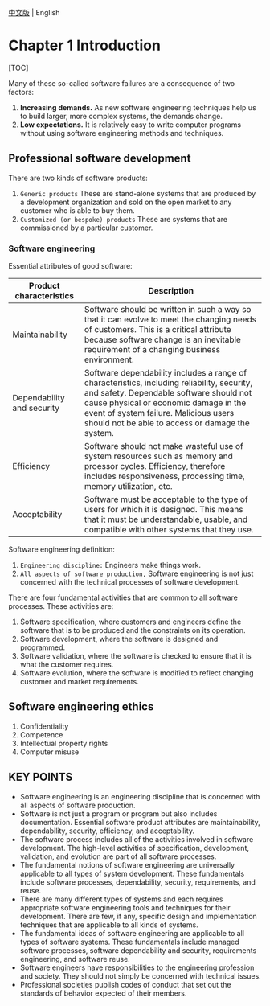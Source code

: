 [中文版](chapter1_zh.md) | English

# Chapter 1 Introduction

[TOC]



Many of these so-called software failures are a consequence of two factors:

1. **Increasing demands.** As new software engineering techniques help us to build larger, more complex systems, the demands change.
2. **Low expectations.** It is relatively easy to write computer programs without using software engineering methods and techniques.

## Professional software development

There are two kinds of software products:

1. `Generic products` These are stand-alone systems that are produced by a development organization and sold on the open market to any customer who is able to buy them.
2. `Customized (or bespoke) products` These are systems that are commissioned by a particular customer.

### Software engineering

Essential attributes of good software:

| Product characteristics    | Description                                                  |
| -------------------------- | ------------------------------------------------------------ |
| Maintainability            | Software should be written in such a way so that it can evolve to meet the changing needs of customers. This is a critical attribute because software change is an inevitable requirement of a changing business environment. |
| Dependability and security | Software dependability includes a range of characteristics, including reliability, security, and safety. Dependable software should not cause physical or economic damage in the event of system failure. Malicious users should not be able to access or damage the system. |
| Efficiency                 | Software should not make wasteful use of system resources such as memory and proessor cycles. Efficiency, therefore includes responsiveness, processing time, memory utilization, etc. |
| Acceptability              | Software must be acceptable to the type of users for which it is designed. This means that it must be understandable, usable, and compatible with other systems that they use. |

Software engineering definition:

1. `Engineering discipline:` Engineers make things work.
2. `All aspects of software production,` Software engineering is not just concerned with the technical processes of software development.

There are four fundamental activities that are common to all software processes. These activities are:

1. Software specification, where customers and engineers define the software that is to be produced and the constraints on its operation.
2. Software development, where the software is designed and programmed.
3. Software validation, where the software is checked to ensure that it is what the customer requires.
4. Software evolution, where the software is modified to reflect changing customer and market requirements.



## Software engineering ethics

1. Confidentiality
2. Competence
3. Intellectual property rights
4. Computer misuse



## KEY POINTS

- Software engineering is an engineering discipline that is concerned with all aspects of software production.
- Software is not just a program or program but also includes documentation. Essential software product attributes are maintainability, dependability, security, efficiency, and acceptability.
- The software process includes all of the activities involved in software development. The high-level activities of specification, development, validation, and evolution are part of all software processes.
- The fundamental notions of software engineering are universally applicable to all types of system development. These fundamentals include software processes, dependability, security, requirements, and reuse.
- There are many different types of systems and each requires appropriate software engineering tools and techniques for their development. There are few, if any, specific design and implementation techniques that are applicable to all kinds of systems.
- The fundamental ideas of software engineering are applicable to all types of software systems. These fundamentals include managed software processes, software dependability and security, requirements engineering, and software reuse.
- Software engineers have responsibilities to the engineering profession and society. They should not simply be concerned with technical issues.
- Professional societies publish codes of conduct that set out the standards of behavior expected of their members.